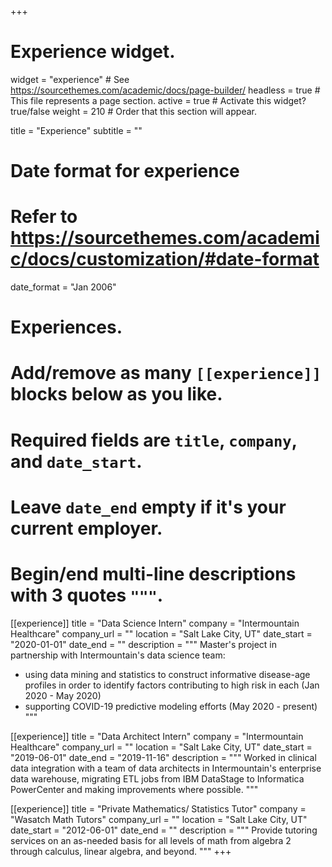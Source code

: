 +++
# Experience widget.
widget = "experience"  # See https://sourcethemes.com/academic/docs/page-builder/
headless = true  # This file represents a page section.
active = true  # Activate this widget? true/false
weight = 210  # Order that this section will appear.

title = "Experience"
subtitle = ""

# Date format for experience
#   Refer to https://sourcethemes.com/academic/docs/customization/#date-format
date_format = "Jan 2006"

# Experiences.
#   Add/remove as many `[[experience]]` blocks below as you like.
#   Required fields are `title`, `company`, and `date_start`.
#   Leave `date_end` empty if it's your current employer.
#   Begin/end multi-line descriptions with 3 quotes `"""`.
  
[[experience]]
  title = "Data Science Intern"
  company = "Intermountain Healthcare"
  company_url = ""
  location = "Salt Lake City, UT"
  date_start = "2020-01-01"
  date_end = ""
  description = """
  Master's project in partnership with Intermountain's data science team: 
  - using data mining and statistics to construct informative disease-age profiles in order to identify factors contributing to high risk in each (Jan 2020 - May 2020)
  - supporting COVID-19 predictive modeling efforts (May 2020 - present)
  """

[[experience]]
  title = "Data Architect Intern"
  company = "Intermountain Healthcare"
  company_url = ""
  location = "Salt Lake City, UT"
  date_start = "2019-06-01"
  date_end = "2019-11-16"
  description = """
  Worked in clinical data integration with a team of data architects in Intermountain's enterprise data warehouse, migrating ETL jobs from IBM DataStage to Informatica PowerCenter and making improvements where possible.
  """

[[experience]]
  title = "Private Mathematics/ Statistics Tutor"
  company = "Wasatch Math Tutors"
  company_url = ""
  location = "Salt Lake City, UT"
  date_start = "2012-06-01"
  date_end = ""
  description = """
  Provide tutoring services on an as-needed basis for all levels of math from algebra 2 through calculus, linear algebra, and beyond.
  """
+++
